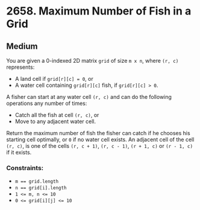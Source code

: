 # 2658. Maximum Number of Fish in a Grid

## Medium

You are given a 0-indexed 2D matrix `grid` of size `m x n`, where `(r, c)` represents:

- A land cell if `grid[r][c] = 0`, or
- A water cell containing `grid[r][c]` fish, if `grid[r][c] > 0`.

A fisher can start at any water cell `(r, c)` and can do the following operations any number of times:

- Catch all the fish at cell `(r, c)`, or
- Move to any adjacent water cell.

Return the maximum number of fish the fisher can catch if he chooses his starting cell optimally, or `0` if no water
cell exists. An adjacent cell of the cell `(r, c)`, is one of the cells `(r, c + 1)`, `(r, c - 1)`, `(r + 1, c)` or
`(r - 1, c)` if it exists.

### Constraints:

- `m == grid.length`
- `n == grid[i].length`
- `1 <= m, n <= 10`
- `0 <= grid[i][j] <= 10`
